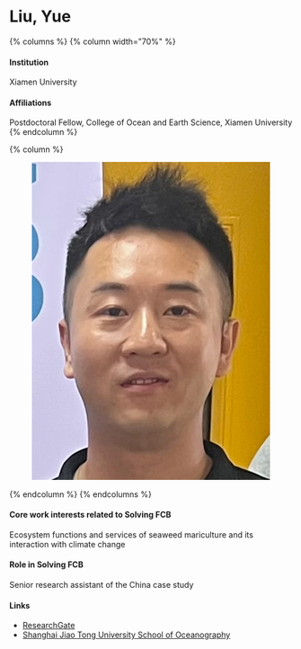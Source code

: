 # Liu, Yue

{% columns %}
{% column width="70%" %}
#### Institution

Xiamen University

#### Affiliations

Postdoctoral Fellow, College of Ocean and Earth Science, Xiamen University
{% endcolumn %}

{% column %}
<figure><img src="https://raw.githubusercontent.com/Solving-FCB/docs/refs/heads/main/.img/liu-y.webp" alt=""></figure>
{% endcolumn %}
{% endcolumns %}

#### Core work interests related to Solving FCB

Ecosystem functions and services of seaweed mariculture and its interaction with climate change

#### Role in Solving FCB

Senior research assistant of the China case study

#### Links

* [ResearchGate](https://www.researchgate.net/profile/Yue_Liu182)
* [Shanghai Jiao Tong University School of Oceanography](http://soo.sjtu.edu.cn/en/szllshow.php?id=125\&catid=75)
